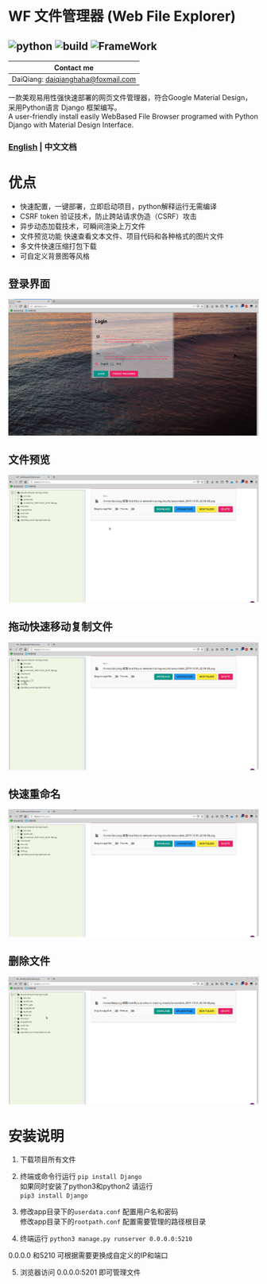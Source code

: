 # WF 文件管理器 (Web File Explorer)
![python](https://img.shields.io/badge/Python-3.5+-green.svg)
![build](https://img.shields.io/badge/build-passed-green.svg)
![FrameWork](https://img.shields.io/badge/Django-2.0+-green.svg)  
--------
Contact me | 
--------- |
DaiQiang: daiqianghaha@foxmail.com | 

一款美观易用性强快速部署的网页文件管理器，符合Google Material Design，采用Python语言 Django 框架编写。  
A user-friendly install easily WebBased File Browser programed with Python Django with Material Design Interface.   
### [ English](../README.md) | 中文文档

# 优点

* 快速配置，一键部署，立即启动项目，python解释运行无需编译
* CSRF token 验证技术，防止跨站请求伪造（CSRF）攻击
* 异步动态加载技术，可瞬间渲染上万文件
* 文件预览功能 快速查看文本文件、项目代码和各种格式的图片文件
* 多文件快速压缩打包下载
* 可自定义背景图等风格  

## 登录界面
![login](./login.png "登录界面") 
## 文件预览
![preview](./preview_EN.gif "文件预览")
## 拖动快速移动复制文件
![drag](./drag_EN.gif "拖动快速移动复制文件")
## 快速重命名
![rename](./rename_EN.gif "快速重命名")
## 删除文件
![delete](./delete_EN.gif "删除文件")


# 安装说明
1. 下载项目所有文件
2. 终端或命令行运行
 `pip install Django`  
 如果同时安装了python3和python2 请运行  
    `pip3 install Django`

3. 修改app目录下的`userdata.conf` 配置用户名和密码  
修改app目录下的`rootpath.conf` 配置需要管理的路径根目录
4. 终端运行
`python3 manage.py runserver 0.0.0.0:5210`

0.0.0.0 和5210 可根据需要更换成自定义的IP和端口

5. 浏览器访问 0.0.0.0:5201 即可管理文件
